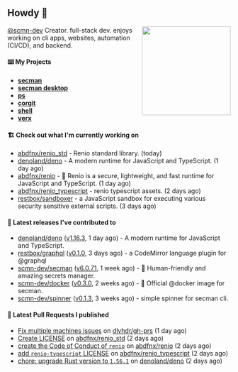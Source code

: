 ## Howdy 👋

<img align="right" src="https://github.com/abdfnx.png" width="200">

[@scmn-dev](https://github.com/scmn-dev) Creator. full-stack dev. enjoys working on cli apps, websites, automation (CI/CD), and backend.

#### ⌨️ My Projects

- [**secman**](https://github.com/scmn-dev/secman)
- [**secman desktop**](https://github.com/scmn-dev/desktop)
- [**ps**](https://github.com/scmn-dev/ps)
- [**corgit**](https://github.com/abdfnx/corgit)
- [**shell**](https://github.com/abdfnx/shell)
- [**verx**](https://github.com/abdfnx/verx)

#### 🏗️ Check out what I'm currently working on


- [abdfnx/renio_std](https://github.com/abdfnx/renio_std) - Renio standard library. (today)
- [denoland/deno](https://github.com/denoland/deno) - A modern runtime for JavaScript and TypeScript. (1 day ago)
- [abdfnx/renio](https://github.com/abdfnx/renio) - 🦏 Renio is a secure, lightweight, and fast runtime for JavaScript and TypeScript. (1 day ago)
- [abdfnx/renio_typescript](https://github.com/abdfnx/renio_typescript) - renio typescript assets. (2 days ago)
- [restbox/sandboxer](https://github.com/restbox/sandboxer) - a JavaScript sandbox for executing various security sensitive external scripts. (3 days ago)

#### 🔭 Latest releases I've contributed to

- [denoland/deno](https://github.com/denoland/deno) ([v1.16.3](https://github.com/denoland/deno/releases/tag/v1.16.3), 1 day ago) - A modern runtime for JavaScript and TypeScript.
- [restbox/graphql](https://github.com/restbox/graphql) ([v0.1.0](https://github.com/restbox/graphql/releases/tag/v0.1.0), 3 days ago) - a CodeMirror language plugin for @graphql
- [scmn-dev/secman](https://github.com/scmn-dev/secman) ([v6.0.71](https://github.com/scmn-dev/secman/releases/tag/v6.0.71), 1 week ago) - 👊 Human-friendly and amazing secrets manager.
- [scmn-dev/docker](https://github.com/scmn-dev/docker) ([v0.3.0](https://github.com/scmn-dev/docker/releases/tag/v0.3.0), 2 weeks ago) - 🐳 Official @docker image for secman.
- [scmn-dev/spinner](https://github.com/scmn-dev/spinner) ([v0.1.3](https://github.com/scmn-dev/spinner/releases/tag/v0.1.3), 3 weeks ago) - simple spinner for secman cli.

#### 🔨 Latest Pull Requests I published

- [Fix multiple machines issues](https://github.com/dlvhdr/gh-prs/pull/11) on [dlvhdr/gh-prs](https://github.com/dlvhdr/gh-prs) (1 day ago)
- [Create LICENSE](https://github.com/abdfnx/renio_std/pull/1) on [abdfnx/renio_std](https://github.com/abdfnx/renio_std) (2 days ago)
- [create the Code of Conduct of `renio`](https://github.com/abdfnx/renio/pull/2) on [abdfnx/renio](https://github.com/abdfnx/renio) (2 days ago)
- [add `renio-typescript` LICENSE](https://github.com/abdfnx/renio_typescript/pull/1) on [abdfnx/renio_typescript](https://github.com/abdfnx/renio_typescript) (2 days ago)
- [chore: upgrade Rust version to `1.56.1`](https://github.com/denoland/deno/pull/12870) on [denoland/deno](https://github.com/denoland/deno) (2 days ago)
